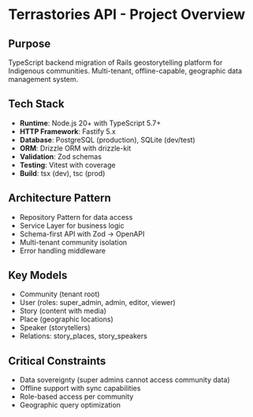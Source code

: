 # Terrastories API - Project Overview

## Purpose

TypeScript backend migration of Rails geostorytelling platform for Indigenous communities. Multi-tenant, offline-capable, geographic data management system.

## Tech Stack

- **Runtime**: Node.js 20+ with TypeScript 5.7+
- **HTTP Framework**: Fastify 5.x
- **Database**: PostgreSQL (production), SQLite (dev/test)
- **ORM**: Drizzle ORM with drizzle-kit
- **Validation**: Zod schemas
- **Testing**: Vitest with coverage
- **Build**: tsx (dev), tsc (prod)

## Architecture Pattern

- Repository Pattern for data access
- Service Layer for business logic
- Schema-first API with Zod → OpenAPI
- Multi-tenant community isolation
- Error handling middleware

## Key Models

- Community (tenant root)
- User (roles: super_admin, admin, editor, viewer)
- Story (content with media)
- Place (geographic locations)
- Speaker (storytellers)
- Relations: story_places, story_speakers

## Critical Constraints

- Data sovereignty (super admins cannot access community data)
- Offline support with sync capabilities
- Role-based access per community
- Geographic query optimization
